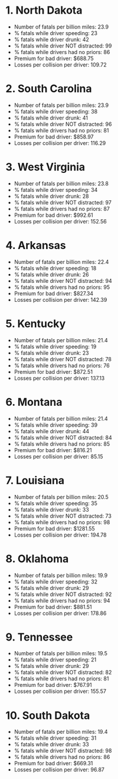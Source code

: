 # 1. North Dakota

* Number of fatals per billion miles: 23.9
* % fatals while driver speeding: 23
* % fatals while driver drunk: 42
* % fatals while driver NOT distracted: 99
* % fatals while drivers had no priors: 86
* Premium for bad driver: $688.75
* Losses per collision per driver: 109.72
# 2. South Carolina

* Number of fatals per billion miles: 23.9
* % fatals while driver speeding: 38
* % fatals while driver drunk: 41
* % fatals while driver NOT distracted: 96
* % fatals while drivers had no priors: 81
* Premium for bad driver: $858.97
* Losses per collision per driver: 116.29
# 3. West Virginia

* Number of fatals per billion miles: 23.8
* % fatals while driver speeding: 34
* % fatals while driver drunk: 28
* % fatals while driver NOT distracted: 97
* % fatals while drivers had no priors: 87
* Premium for bad driver: $992.61
* Losses per collision per driver: 152.56
# 4. Arkansas

* Number of fatals per billion miles: 22.4
* % fatals while driver speeding: 18
* % fatals while driver drunk: 26
* % fatals while driver NOT distracted: 94
* % fatals while drivers had no priors: 95
* Premium for bad driver: $827.34
* Losses per collision per driver: 142.39
# 5. Kentucky

* Number of fatals per billion miles: 21.4
* % fatals while driver speeding: 19
* % fatals while driver drunk: 23
* % fatals while driver NOT distracted: 78
* % fatals while drivers had no priors: 76
* Premium for bad driver: $872.51
* Losses per collision per driver: 137.13
# 6. Montana

* Number of fatals per billion miles: 21.4
* % fatals while driver speeding: 39
* % fatals while driver drunk: 44
* % fatals while driver NOT distracted: 84
* % fatals while drivers had no priors: 85
* Premium for bad driver: $816.21
* Losses per collision per driver: 85.15
# 7. Louisiana

* Number of fatals per billion miles: 20.5
* % fatals while driver speeding: 35
* % fatals while driver drunk: 33
* % fatals while driver NOT distracted: 73
* % fatals while drivers had no priors: 98
* Premium for bad driver: $1281.55
* Losses per collision per driver: 194.78
# 8. Oklahoma

* Number of fatals per billion miles: 19.9
* % fatals while driver speeding: 32
* % fatals while driver drunk: 29
* % fatals while driver NOT distracted: 92
* % fatals while drivers had no priors: 94
* Premium for bad driver: $881.51
* Losses per collision per driver: 178.86
# 9. Tennessee

* Number of fatals per billion miles: 19.5
* % fatals while driver speeding: 21
* % fatals while driver drunk: 29
* % fatals while driver NOT distracted: 82
* % fatals while drivers had no priors: 81
* Premium for bad driver: $767.91
* Losses per collision per driver: 155.57
# 10. South Dakota

* Number of fatals per billion miles: 19.4
* % fatals while driver speeding: 31
* % fatals while driver drunk: 33
* % fatals while driver NOT distracted: 98
* % fatals while drivers had no priors: 86
* Premium for bad driver: $669.31
* Losses per collision per driver: 96.87

